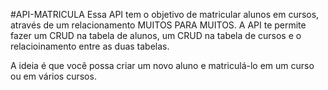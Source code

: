 #API-MATRICULA
Essa API tem o objetivo de matricular alunos em cursos, através de um relacionamento MUITOS PARA MUITOS.
A API te permite fazer um CRUD na tabela de alunos, um CRUD na tabela de cursos e o relacioinamento entre as duas tabelas.

A ideia é que você possa criar um novo aluno e matriculá-lo em um curso ou em vários cursos.
